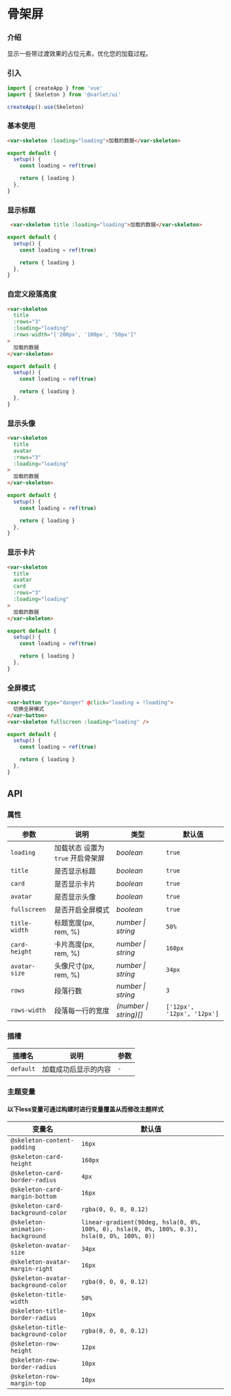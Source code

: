 # 骨架屏

### 介绍
显示一些带过渡效果的占位元素，优化您的加载过程。

### 引入

```js
import { createApp } from 'vue'
import { Skeleton } from '@varlet/ui'

createApp().use(Skeleton)
```

### 基本使用

```html
<var-skeleton :loading="loading">加载的数据</var-skeleton>
```

```js
export default {
  setup() {
    const loading = ref(true)

    return { loading }
  },
}
```

### 显示标题

```html
 <var-skeleton title :loading="loading">加载的数据</var-skeleton>
```

```js
export default {
  setup() {
    const loading = ref(true)

    return { loading }
  },
}
```

### 自定义段落高度

```html
<var-skeleton
  title
  :rows="3"
  :loading="loading"
  :rows-width="['200px', '100px', '50px']"
>
  加载的数据
</var-skeleton>
```

```js
export default {
  setup() {
    const loading = ref(true)

    return { loading }
  },
}
```

### 显示头像

```html
<var-skeleton
  title
  avatar
  :rows="3"
  :loading="loading"
>
  加载的数据
</var-skeleton>
```

```js
export default {
  setup() {
    const loading = ref(true)

    return { loading }
  },
}
```

### 显示卡片

```html
<var-skeleton
  title
  avatar
  card
  :rows="3"
  :loading="loading"
>
  加载的数据
</var-skeleton>
```

```js
export default {
  setup() {
    const loading = ref(true)

    return { loading }
  },
}
```

### 全屏模式

```html
<var-button type="danger" @click="loading = !loading">
  切换全屏模式
</var-button>
<var-skeleton fullscreen :loading="loading" />
```

```js
export default {
  setup() {
    const loading = ref(true)

    return { loading }
  },
}
```

## API

### 属性

| 参数 | 说明 | 类型 | 默认值 | 
| --- | --- | --- | --- | 
| `loading` | 加载状态 设置为 `true` 开启骨架屏 | _boolean_ | `true` |
| `title` | 是否显示标题 | _boolean_ | `true` |
| `card` | 是否显示卡片 | _boolean_ | `true` |
| `avatar` | 是否显示头像 | _boolean_ | `true` |
| `fullscreen` | 是否开启全屏模式 | _boolean_ | `true` |
| `title-width` | 标题宽度(px, rem, %) | _number \| string_ | `50%` |
| `card-height` | 卡片高度(px, rem, %) | _number \| string_ | `160px` |
| `avatar-size` | 头像尺寸(px, rem, %) | _number \| string_ | `34px` |
| `rows` | 段落行数 | _number \| string_ | `3` |
| `rows-width` | 段落每一行的宽度 | _(number \| string)[]_ | `['12px', '12px', '12px']` |

### 插槽

| 插槽名 | 说明 | 参数 |
| --- | --- | --- |
| `default` | 加载成功后显示的内容 | `-` |

### 主题变量
#### 以下less变量可通过构建时进行变量覆盖从而修改主题样式
| 变量名 | 默认值 |
| --- | --- |
| `@skeleton-content-padding` | `16px` |
| `@skeleton-card-height` | `160px` |
| `@skeleton-card-border-radius` | `4px` |
| `@skeleton-card-margin-bottom` | `16px` |
| `@skeleton-card-background-color` | `rgba(0, 0, 0, 0.12)` |
| `@skeleton-animation-background` | `linear-gradient(90deg, hsla(0, 0%, 100%, 0), hsla(0, 0%, 100%, 0.3), hsla(0, 0%, 100%, 0))` |
| `@skeleton-avatar-size` | `34px` |
| `@skeleton-avatar-margin-right` | `16px` |
| `@skeleton-avatar-background-color` | `rgba(0, 0, 0, 0.12)` |
| `@skeleton-title-width` | `50%` |
| `@skeleton-title-border-radius` | `10px` |
| `@skeleton-title-background-color` | `rgba(0, 0, 0, 0.12)` |
| `@skeleton-row-height` | `12px` |
| `@skeleton-row-border-radius` | `10px` |
| `@skeleton-row-margin-top` | `10px` |